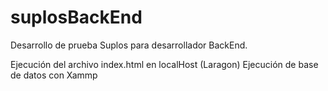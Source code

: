 # suplosBackEnd
Desarrollo de prueba Suplos para desarrollador BackEnd.

Ejecución del archivo index.html en localHost (Laragon)
Ejecución de base de datos con Xammp
